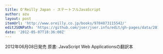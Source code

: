 ```yaml
---
title: O'Reilly Japan - ステートフルJavaScript
author: azu
layout: post
itemUrl: 'http://www.oreilly.co.jp/books/9784873115542/'
editJSONPath: 'https://github.com/jser/jser.info/edit/gh-pages/data/2012/05/index.json'
date: '2012-05-07T18:36:00Z'
---
```

2012年06月08日発売
原書: JavaScript Web Applicationsの翻訳本
